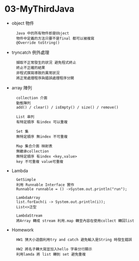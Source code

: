 # 03-MyThirdJava

* object 物件

        Java 中的所有物件即是Object
        物件中定義的方法只要不是final 都可以被複寫
        @Override toString()

* tryncatch 例外處理

        擷取不正常發生的狀況 避免程式終止
        終止不正確的結果
        非程式撰寫導致的異常狀況
        將正常處理程序與錯誤處理程序分開

* array 陣列

        collection 介面
        動態陣列 
        add() / clear() / isEmpty() / size() / remove()

        List 串列
        有特定順序 有index 可以重複

        Set 集
        無特定順序 無index 不可重複

        Map 集合介面 映射表
        無繼承collection
        無特定順序 有index <key,value>
        key 不可重複 value可重複

* Lambda
        
        GetSimple 
        利用 Runnable Interface 實作
        Runnable runnable = () ->System.out.println("run");

        LambdaArray
        list.forEach(i -> System.out.println(i));
        List<>泛型

        LambdaStream
        將Array 轉成 stream 利用.map 轉至內容在使用collect 轉回list

* Homework
        
        HW1 猜大小遊戲利用try and catch 避免輸入是String 時發生錯誤

        HW2 將名子轉大寫並加入hello 字串分行顯示
        利用lamda 將 list 轉到 set 避免重複

